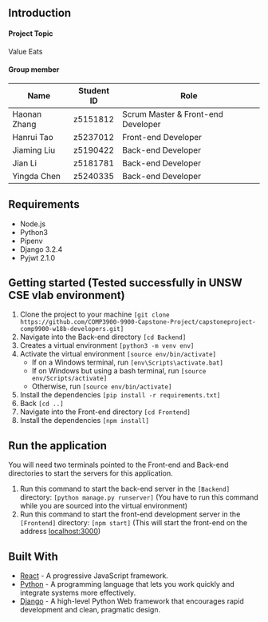 ## Introduction

#### Project Topic

Value Eats

#### Group member

| Name         | Student ID | Role                               |
| ------------ | ---------- | ---------------------------------- |
| Haonan Zhang | z5151812   | Scrum Master & Front-end Developer |
| Hanrui Tao   | z5237012   | Front-end Developer                |
| Jiaming Liu  | z5190422   | Back-end Developer                 |
| Jian Li      | z5181781   | Back-end Developer                 |
| Yingda Chen  | z5240335   | Back-end Developer                 |

## Requirements
* Node.js
* Python3
* Pipenv
* Django 3.2.4
* Pyjwt 2.1.0

## Getting started (Tested successfully in UNSW CSE vlab environment)
1. Clone the project to your machine ```[git clone https://github.com/COMP3900-9900-Capstone-Project/capstoneproject-comp9900-w18b-developers.git]```
2. Navigate into the Back-end directory ```[cd Backend]```
3. Creates a virtual environment ```[python3 -m venv env]```
4. Activate the virtual environment ```[source env/bin/activate]```
   - If on a Windows terminal, run ```[env\Scripts\activate.bat] ```
   - If on Windows but using a bash terminal, run ```[source env/Scripts/activate]```
   - Otherwise, run ```[source env/bin/activate]```
5. Install the dependencies ```[pip install -r requirements.txt]```
6. Back ```[cd ..]```
7. Navigate into the Front-end directory ```[cd Frontend]```
8. Install the dependencies ```[npm install]```

## Run the application
You will need two terminals pointed to the Front-end and Back-end directories to start the servers for this application.

1. Run this command to start the back-end server in the ```[Backend]``` directory: ```[python manage.py runserver]``` (You have to run this command while you are sourced into the virtual environment)
2. Run this command to start the front-end development server in the ```[Frontend]``` directory: ```[npm start]``` (This will start the front-end on the address [localhost:3000](http://localhost:3000))

## Built With

* [React](https://reactjs.org) - A progressive JavaScript framework.
* [Python](https://www.python.org/) - A programming language that lets you work quickly and integrate systems more effectively.
* [Django](http://djangoproject.org/) - A high-level Python Web framework that encourages rapid development and clean, pragmatic design.

